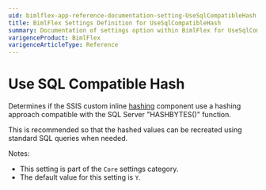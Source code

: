 ```yaml
---
uid: bimlflex-app-reference-documentation-setting-UseSqlCompatibleHash
title: BimlFlex Settings Definition for UseSqlCompatibleHash
summary: Documentation of settings option within BimlFlex for UseSqlCompatibleHash
varigenceProduct: BimlFlex
varigenceArticleType: Reference
---
```


# Use SQL Compatible Hash

Determines if the SSIS custom inline [hashing](xref:bimlflex-concepts-hashing) component use a hashing approach compatible with the SQL Server "HASHBYTES()" function.

This is recommended so that the hashed values can be recreated using standard SQL queries when needed.

Notes:

* This setting is part of the `Core` settings category.
* The default value for this setting is `Y`.
